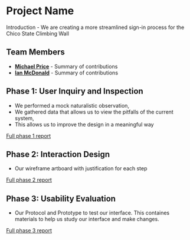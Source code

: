 # Project Name

Introduction - We are creating a more streamlined sign-in process for the Chico State Climbing Wall

## Team Members

* [**Michael Price**](https://github.com/UsabilityEngineering/uxportfolio-mkyprice) - Summary of contributions
* [**Ian McDonald**](https://github.com/UsabilityEngineering/uxportfolio-imcdonald1) - Summary of contributions

## Phase 1: User Inquiry and Inspection

* We performed a mock naturalistic observation,
* We gathered data that allows us to view the pitfalls of the current system,
* This allows us to improve the design in a meaningful way

[Full phase 1 report](phase1/)

## Phase 2: Interaction Design

* Our wireframe artboard with justification for each step

[Full phase 2 report](phase2/)

## Phase 3: Usability Evaluation

* Our Protocol and Prototype to test our interface. This containes materials to help
us study our interface and make changes.

[Full phase 3 report](phase3/)
